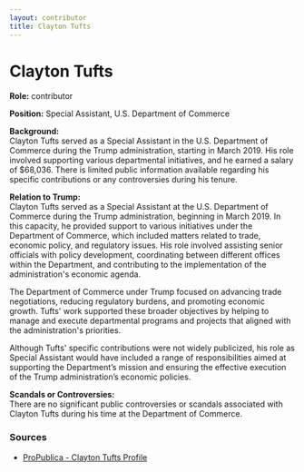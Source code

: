 ```yaml
---
layout: contributor
title: Clayton Tufts
---
```


# Clayton Tufts

**Role:** contributor

**Position:** Special Assistant, U.S. Department of Commerce

**Background:**  
Clayton Tufts served as a Special Assistant in the U.S. Department of Commerce during the Trump administration, starting in March 2019. His role involved supporting various departmental initiatives, and he earned a salary of $68,036. There is limited public information available regarding his specific contributions or any controversies during his tenure.

**Relation to Trump:**  
Clayton Tufts served as a Special Assistant at the U.S. Department of Commerce during the Trump administration, beginning in March 2019. In this capacity, he provided support to various initiatives under the Department of Commerce, which included matters related to trade, economic policy, and regulatory issues. His role involved assisting senior officials with policy development, coordinating between different offices within the Department, and contributing to the implementation of the administration's economic agenda.

The Department of Commerce under Trump focused on advancing trade negotiations, reducing regulatory burdens, and promoting economic growth. Tufts' work supported these broader objectives by helping to manage and execute departmental programs and projects that aligned with the administration's priorities.

Although Tufts' specific contributions were not widely publicized, his role as Special Assistant would have included a range of responsibilities aimed at supporting the Department’s mission and ensuring the effective execution of the Trump administration’s economic policies.

**Scandals or Controversies:**  
There are no significant public controversies or scandals associated with Clayton Tufts during his time at the Department of Commerce.

### Sources
- [ProPublica - Clayton Tufts Profile](https://projects.propublica.org/trump-town/staffers/clayton-tufts)
